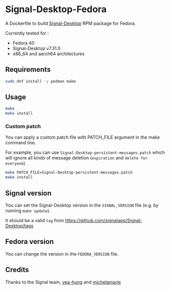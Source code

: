 # Signal-Desktop-Fedora

A Dockerfile to build [Signal-Desktop](https://github.com/signalapp/Signal-Desktop) RPM package for Fedora.

Currently tested for :

- Fedora 40
- Signal-Desktop v7.31.0
- x86_64 and aarch64 architectures

## Requirements

```bash
sudo dnf install -y podman make
```

## Usage

```bash
make
make install
```

### Custom patch

You can apply a custom patch file with PATCH_FILE argument in the make command line.

For example, you can use `Signal-Desktop-persistent-messages.patch` which will ignore all kinds of message deletion (`expiration` and `delete for everyone`).

```bash
make PATCH_FILE=Signal-Desktop-persistent-messages.patch
make install
```

## Signal version

You can set the Signal-Desktop version in the `SIGNAL_VERSION` file (e.g. by running `make update`).

It should be a valid `tag` from <https://github.com/signalapp/Signal-Desktop/tags>

## Fedora version

You can change the version in the `FEDORA_VERSION` file.

## Credits

Thanks to the Signal team, [yea-hung](https://github.com/signalapp/Signal-Desktop/issues/4530#issuecomment-1079834967) and [michelamarie](https://github.com/michelamarie/fedora-signal/wiki/How-to-compile-Signal-Desktop-for-Fedora)
